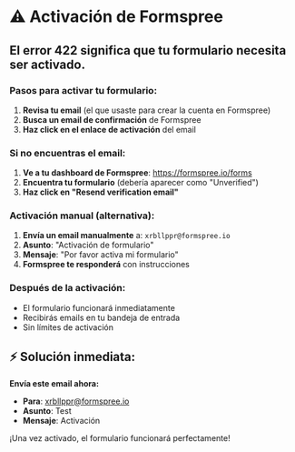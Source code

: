 # ⚠️ Activación de Formspree

## El error 422 significa que tu formulario necesita ser activado.

### Pasos para activar tu formulario:

1. **Revisa tu email** (el que usaste para crear la cuenta en Formspree)
2. **Busca un email de confirmación** de Formspree
3. **Haz click en el enlace de activación** del email

### Si no encuentras el email:

1. **Ve a tu dashboard de Formspree**: https://formspree.io/forms
2. **Encuentra tu formulario** (debería aparecer como "Unverified")
3. **Haz click en "Resend verification email"**

### Activación manual (alternativa):

1. **Envía un email manualmente** a: `xrbllppr@formspree.io`
2. **Asunto**: "Activación de formulario"
3. **Mensaje**: "Por favor activa mi formulario"
4. **Formspree te responderá** con instrucciones

### Después de la activación:

- El formulario funcionará inmediatamente
- Recibirás emails en tu bandeja de entrada
- Sin límites de activación

## ⚡ Solución inmediata:

**Envía este email ahora:**
- **Para**: xrbllppr@formspree.io
- **Asunto**: Test
- **Mensaje**: Activación

¡Una vez activado, el formulario funcionará perfectamente!
